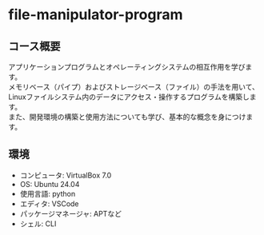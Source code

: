 # file-manipulator-program

## コース概要
アプリケーションプログラムとオペレーティングシステムの相互作用を学びます。  
メモリベース（パイプ）およびストレージベース（ファイル）の手法を用いて、Linuxファイルシステム内のデータにアクセス・操作するプログラムを構築します。  
また、開発環境の構築と使用方法についても学び、基本的な概念を身につけます。

## 環境
- コンピュータ: VirtualBox 7.0
- OS: Ubuntu 24.04
- 使用言語: python
- エディタ: VSCode
- パッケージマネージャ: APTなど
- シェル: CLI

